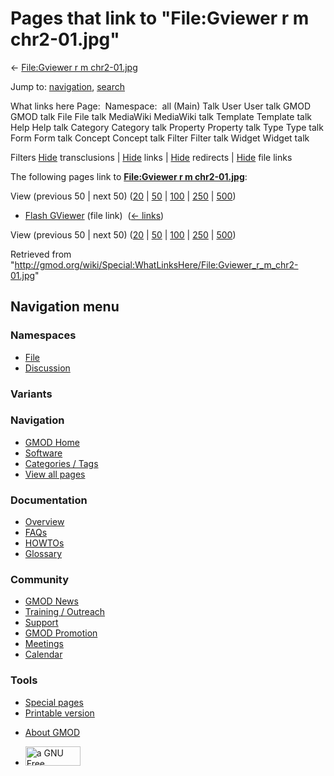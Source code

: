 <div id="mw-page-base" class="noprint">

</div>

<div id="mw-head-base" class="noprint">

</div>

<div id="content" class="mw-body" role="main">

<span id="top"></span>

<div id="mw-js-message" style="display:none;">

</div>



# <span dir="auto">Pages that link to "File:Gviewer r m chr2-01.jpg"</span>

<div id="bodyContent">

<div id="contentSub">

← [File:Gviewer r m
chr2-01.jpg](/wiki/File:Gviewer_r_m_chr2-01.jpg "File:Gviewer r m chr2-01.jpg")

</div>

<div id="jump-to-nav" class="mw-jump">

Jump to: [navigation](#mw-navigation), [search](#p-search)

</div>

<div id="mw-content-text">

What links here Page:  Namespace:  all (Main) Talk User User talk GMOD
GMOD talk File File talk MediaWiki MediaWiki talk Template Template talk
Help Help talk Category Category talk Property Property talk Type Type
talk Form Form talk Concept Concept talk Filter Filter talk Widget
Widget talk

Filters
[Hide](/mediawiki/index.php?title=Special:WhatLinksHere/File:Gviewer_r_m_chr2-01.jpg&hidetrans=1 "Special:WhatLinksHere/File:Gviewer r m chr2-01.jpg")
transclusions \|
[Hide](/mediawiki/index.php?title=Special:WhatLinksHere/File:Gviewer_r_m_chr2-01.jpg&hidelinks=1 "Special:WhatLinksHere/File:Gviewer r m chr2-01.jpg")
links \|
[Hide](/mediawiki/index.php?title=Special:WhatLinksHere/File:Gviewer_r_m_chr2-01.jpg&hideredirs=1 "Special:WhatLinksHere/File:Gviewer r m chr2-01.jpg")
redirects \|
[Hide](/mediawiki/index.php?title=Special:WhatLinksHere/File:Gviewer_r_m_chr2-01.jpg&hideimages=1 "Special:WhatLinksHere/File:Gviewer r m chr2-01.jpg")
file links

The following pages link to **[File:Gviewer r m
chr2-01.jpg](/wiki/File:Gviewer_r_m_chr2-01.jpg "File:Gviewer r m chr2-01.jpg")**:

View (previous 50 \| next 50)
([20](/mediawiki/index.php?title=Special:WhatLinksHere/File:Gviewer_r_m_chr2-01.jpg&limit=20 "Special:WhatLinksHere/File:Gviewer r m chr2-01.jpg")
\|
[50](/mediawiki/index.php?title=Special:WhatLinksHere/File:Gviewer_r_m_chr2-01.jpg&limit=50 "Special:WhatLinksHere/File:Gviewer r m chr2-01.jpg")
\|
[100](/mediawiki/index.php?title=Special:WhatLinksHere/File:Gviewer_r_m_chr2-01.jpg&limit=100 "Special:WhatLinksHere/File:Gviewer r m chr2-01.jpg")
\|
[250](/mediawiki/index.php?title=Special:WhatLinksHere/File:Gviewer_r_m_chr2-01.jpg&limit=250 "Special:WhatLinksHere/File:Gviewer r m chr2-01.jpg")
\|
[500](/mediawiki/index.php?title=Special:WhatLinksHere/File:Gviewer_r_m_chr2-01.jpg&limit=500 "Special:WhatLinksHere/File:Gviewer r m chr2-01.jpg"))

- [Flash GViewer](/wiki/Flash_GViewer "Flash GViewer") (file link) ‎
  <span class="mw-whatlinkshere-tools">([←
  links](/mediawiki/index.php?title=Special:WhatLinksHere&target=Flash+GViewer "Special:WhatLinksHere"))</span>

View (previous 50 \| next 50)
([20](/mediawiki/index.php?title=Special:WhatLinksHere/File:Gviewer_r_m_chr2-01.jpg&limit=20 "Special:WhatLinksHere/File:Gviewer r m chr2-01.jpg")
\|
[50](/mediawiki/index.php?title=Special:WhatLinksHere/File:Gviewer_r_m_chr2-01.jpg&limit=50 "Special:WhatLinksHere/File:Gviewer r m chr2-01.jpg")
\|
[100](/mediawiki/index.php?title=Special:WhatLinksHere/File:Gviewer_r_m_chr2-01.jpg&limit=100 "Special:WhatLinksHere/File:Gviewer r m chr2-01.jpg")
\|
[250](/mediawiki/index.php?title=Special:WhatLinksHere/File:Gviewer_r_m_chr2-01.jpg&limit=250 "Special:WhatLinksHere/File:Gviewer r m chr2-01.jpg")
\|
[500](/mediawiki/index.php?title=Special:WhatLinksHere/File:Gviewer_r_m_chr2-01.jpg&limit=500 "Special:WhatLinksHere/File:Gviewer r m chr2-01.jpg"))

</div>

<div class="printfooter">

Retrieved from
"<http://gmod.org/wiki/Special:WhatLinksHere/File:Gviewer_r_m_chr2-01.jpg>"

</div>

<div id="catlinks" class="catlinks catlinks-allhidden">

</div>

<div class="visualClear">

</div>

</div>

</div>

<div id="mw-navigation">

## Navigation menu

<div id="mw-head">



<div id="left-navigation">

<div id="p-namespaces" class="vectorTabs" role="navigation"
aria-labelledby="p-namespaces-label">

### Namespaces

- <span id="ca-nstab-image"><a href="/wiki/File:Gviewer_r_m_chr2-01.jpg" accesskey="c"
  title="View the file page [c]">File</a></span>
- <span id="ca-talk"><a
  href="/mediawiki/index.php?title=File_talk:Gviewer_r_m_chr2-01.jpg&amp;action=edit&amp;redlink=1"
  accesskey="t"
  title="Discussion about the content page [t]">Discussion</a></span>

</div>

<div id="p-variants" class="vectorMenu emptyPortlet" role="navigation"
aria-labelledby="p-variants-label">

### 

### Variants[](#)

<div class="menu">

</div>

</div>

</div>

<div id="right-navigation">





</div>



</div>

</div>

</div>

<div id="mw-panel">

<div id="p-logo" role="banner">

<a href="/wiki/Main_Page"
style="background-image: url(http://gmod.org/images/GMOD-cogs.png);"
title="Visit the main page"></a>

</div>

<div id="p-Navigation" class="portal" role="navigation"
aria-labelledby="p-Navigation-label">

### Navigation

<div class="body">

- <span id="n-GMOD-Home">[GMOD Home](/wiki/Main_Page)</span>
- <span id="n-Software">[Software](/wiki/GMOD_Components)</span>
- <span id="n-Categories-.2F-Tags">[Categories /
  Tags](/wiki/Categories)</span>
- <span id="n-View-all-pages">[View all
  pages](/wiki/Special:AllPages)</span>

</div>

</div>

<div id="p-Documentation" class="portal" role="navigation"
aria-labelledby="p-Documentation-label">

### Documentation

<div class="body">

- <span id="n-Overview">[Overview](/wiki/Overview)</span>
- <span id="n-FAQs">[FAQs](/wiki/Category:FAQ)</span>
- <span id="n-HOWTOs">[HOWTOs](/wiki/Category:HOWTO)</span>
- <span id="n-Glossary">[Glossary](/wiki/Glossary)</span>

</div>

</div>

<div id="p-Community" class="portal" role="navigation"
aria-labelledby="p-Community-label">

### Community

<div class="body">

- <span id="n-GMOD-News">[GMOD News](/wiki/GMOD_News)</span>
- <span id="n-Training-.2F-Outreach">[Training /
  Outreach](/wiki/Training_and_Outreach)</span>
- <span id="n-Support">[Support](/wiki/Support)</span>
- <span id="n-GMOD-Promotion">[GMOD
  Promotion](/wiki/GMOD_Promotion)</span>
- <span id="n-Meetings">[Meetings](/wiki/Meetings)</span>
- <span id="n-Calendar">[Calendar](/wiki/Calendar)</span>

</div>

</div>

<div id="p-tb" class="portal" role="navigation"
aria-labelledby="p-tb-label">

### Tools

<div class="body">

- <span id="t-specialpages"><a href="/wiki/Special:SpecialPages" accesskey="q"
  title="A list of all special pages [q]">Special pages</a></span>
- <span id="t-print"><a
  href="/mediawiki/index.php?title=Special:WhatLinksHere/File:Gviewer_r_m_chr2-01.jpg&amp;printable=yes"
  rel="alternate" accesskey="p"
  title="Printable version of this page [p]">Printable version</a></span>

</div>

</div>

</div>

</div>

<div id="footer" role="contentinfo">

- <span id="footer-places-about">[About
  GMOD](/wiki/GMOD:About "GMOD:About")</span>

<!-- -->

- <span id="footer-copyrightico">[<img src="http://www.gnu.org/graphics/gfdl-logo-small.png" width="88"
  height="31" alt="a GNU Free Documentation License" />](http://www.gnu.org/licenses/fdl-1.3.html)</span>


<div style="clear:both">

</div>

</div>
